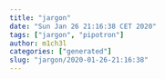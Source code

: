 ```yaml
---
title: "jargon"
date: "Sun Jan 26 21:16:38 CET 2020"
tags: ["jargon", "pipotron"]
author: m1ch3l
categories: ["generated"]
slug: "jargon/2020-01-26-21:16:38"
---
```



